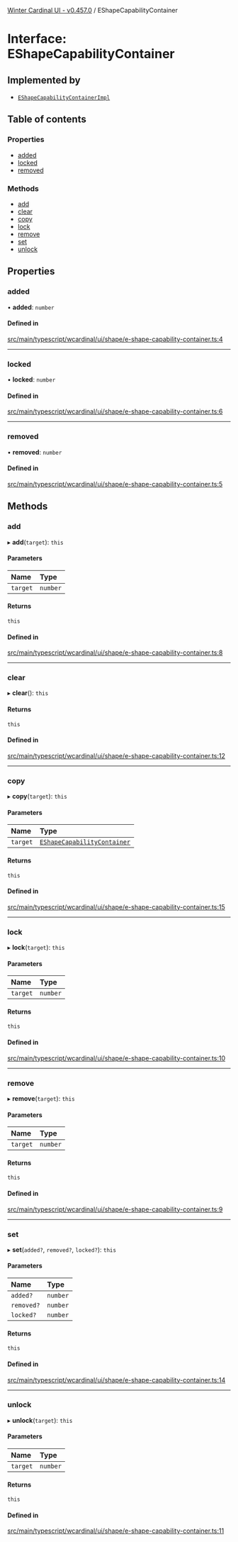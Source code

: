 [Winter Cardinal UI - v0.457.0](../index.md) / EShapeCapabilityContainer

# Interface: EShapeCapabilityContainer

## Implemented by

- [`EShapeCapabilityContainerImpl`](../classes/EShapeCapabilityContainerImpl.md)

## Table of contents

### Properties

- [added](EShapeCapabilityContainer.md#added)
- [locked](EShapeCapabilityContainer.md#locked)
- [removed](EShapeCapabilityContainer.md#removed)

### Methods

- [add](EShapeCapabilityContainer.md#add)
- [clear](EShapeCapabilityContainer.md#clear)
- [copy](EShapeCapabilityContainer.md#copy)
- [lock](EShapeCapabilityContainer.md#lock)
- [remove](EShapeCapabilityContainer.md#remove)
- [set](EShapeCapabilityContainer.md#set)
- [unlock](EShapeCapabilityContainer.md#unlock)

## Properties

### added

• **added**: `number`

#### Defined in

[src/main/typescript/wcardinal/ui/shape/e-shape-capability-container.ts:4](https://github.com/winter-cardinal/winter-cardinal-ui/blob/v0.457.0/src/main/typescript/wcardinal/ui/shape/e-shape-capability-container.ts#L4)

___

### locked

• **locked**: `number`

#### Defined in

[src/main/typescript/wcardinal/ui/shape/e-shape-capability-container.ts:6](https://github.com/winter-cardinal/winter-cardinal-ui/blob/v0.457.0/src/main/typescript/wcardinal/ui/shape/e-shape-capability-container.ts#L6)

___

### removed

• **removed**: `number`

#### Defined in

[src/main/typescript/wcardinal/ui/shape/e-shape-capability-container.ts:5](https://github.com/winter-cardinal/winter-cardinal-ui/blob/v0.457.0/src/main/typescript/wcardinal/ui/shape/e-shape-capability-container.ts#L5)

## Methods

### add

▸ **add**(`target`): `this`

#### Parameters

| Name | Type |
| :------ | :------ |
| `target` | `number` |

#### Returns

`this`

#### Defined in

[src/main/typescript/wcardinal/ui/shape/e-shape-capability-container.ts:8](https://github.com/winter-cardinal/winter-cardinal-ui/blob/v0.457.0/src/main/typescript/wcardinal/ui/shape/e-shape-capability-container.ts#L8)

___

### clear

▸ **clear**(): `this`

#### Returns

`this`

#### Defined in

[src/main/typescript/wcardinal/ui/shape/e-shape-capability-container.ts:12](https://github.com/winter-cardinal/winter-cardinal-ui/blob/v0.457.0/src/main/typescript/wcardinal/ui/shape/e-shape-capability-container.ts#L12)

___

### copy

▸ **copy**(`target`): `this`

#### Parameters

| Name | Type |
| :------ | :------ |
| `target` | [`EShapeCapabilityContainer`](EShapeCapabilityContainer.md) |

#### Returns

`this`

#### Defined in

[src/main/typescript/wcardinal/ui/shape/e-shape-capability-container.ts:15](https://github.com/winter-cardinal/winter-cardinal-ui/blob/v0.457.0/src/main/typescript/wcardinal/ui/shape/e-shape-capability-container.ts#L15)

___

### lock

▸ **lock**(`target`): `this`

#### Parameters

| Name | Type |
| :------ | :------ |
| `target` | `number` |

#### Returns

`this`

#### Defined in

[src/main/typescript/wcardinal/ui/shape/e-shape-capability-container.ts:10](https://github.com/winter-cardinal/winter-cardinal-ui/blob/v0.457.0/src/main/typescript/wcardinal/ui/shape/e-shape-capability-container.ts#L10)

___

### remove

▸ **remove**(`target`): `this`

#### Parameters

| Name | Type |
| :------ | :------ |
| `target` | `number` |

#### Returns

`this`

#### Defined in

[src/main/typescript/wcardinal/ui/shape/e-shape-capability-container.ts:9](https://github.com/winter-cardinal/winter-cardinal-ui/blob/v0.457.0/src/main/typescript/wcardinal/ui/shape/e-shape-capability-container.ts#L9)

___

### set

▸ **set**(`added?`, `removed?`, `locked?`): `this`

#### Parameters

| Name | Type |
| :------ | :------ |
| `added?` | `number` |
| `removed?` | `number` |
| `locked?` | `number` |

#### Returns

`this`

#### Defined in

[src/main/typescript/wcardinal/ui/shape/e-shape-capability-container.ts:14](https://github.com/winter-cardinal/winter-cardinal-ui/blob/v0.457.0/src/main/typescript/wcardinal/ui/shape/e-shape-capability-container.ts#L14)

___

### unlock

▸ **unlock**(`target`): `this`

#### Parameters

| Name | Type |
| :------ | :------ |
| `target` | `number` |

#### Returns

`this`

#### Defined in

[src/main/typescript/wcardinal/ui/shape/e-shape-capability-container.ts:11](https://github.com/winter-cardinal/winter-cardinal-ui/blob/v0.457.0/src/main/typescript/wcardinal/ui/shape/e-shape-capability-container.ts#L11)
